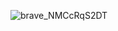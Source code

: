 ![brave_NMCcRqS2DT](https://github.com/user-attachments/assets/d509fb0b-b0ef-402c-81fa-41ec737a28fe)
